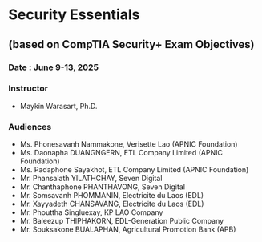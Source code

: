 # Security Essentials
## (based on CompTIA Security+ Exam Objectives)

### Date : June 9-13, 2025

### Instructor
+ Maykin Warasart, Ph.D.

### Audiences
+ Ms. Phonesavanh Nammakone, Verisette Lao (APNIC Foundation)
+ Ms. Daonapha DUANGNGERN, ETL Company Limited (APNIC Foundation)
+ Ms. Padaphone Sayakhot, ETL Company Limited (APNIC Foundation)
+ Mr. Phansalath YILATHCHAY, Seven Digital
+ Mr. Chanthaphone PHANTHAVONG, Seven Digital
+ Mr. Somsavanh PHOMMANIN, Electricite du Laos (EDL)
+ Mr. Xayyadeth CHANSAVANG, Electricite du Laos (EDL)
+ Mr. Phouttha Singluexay, KP LAO Company
+ Mr. Baleezup THIPHAKORN, EDL-Generation Public Company
+ Mr. Souksakone BUALAPHAN, Agricultural Promotion Bank (APB)

